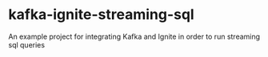 # kafka-ignite-streaming-sql
An example project for integrating Kafka and Ignite in order to run streaming sql queries

